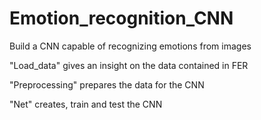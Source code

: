 # Emotion_recognition_CNN
Build a CNN capable of recognizing emotions from images


"Load_data" gives an insight on the data contained in FER

"Preprocessing" prepares the data for the CNN

"Net" creates, train and test the CNN 
